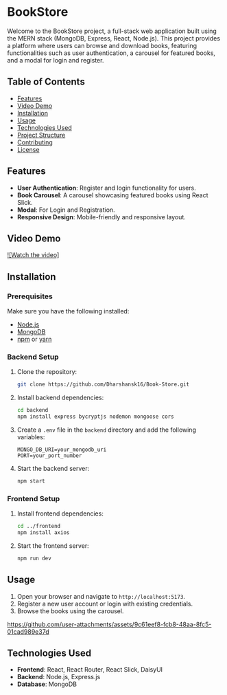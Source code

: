 # BookStore

Welcome to the BookStore project, a full-stack web application built using the MERN stack (MongoDB, Express, React, Node.js). This project provides a platform where users can browse and download books, featuring functionalities such as user authentication, a carousel for featured books, and a modal for login and register.

## Table of Contents

- [Features](#features)
- [Video Demo](#video-demo)
- [Installation](#installation)
- [Usage](#usage)
- [Technologies Used](#technologies-used)
- [Project Structure](#project-structure)
- [Contributing](#contributing)
- [License](#license)

## Features

- **User Authentication**: Register and login functionality for users.
- **Book Carousel**: A carousel showcasing featured books using React Slick.
- **Modal**: For Login and Registration.
- **Responsive Design**: Mobile-friendly and responsive layout.

## Video Demo

[![Watch the video]](https://github.com/user-attachments/assets/9c61eef8-fcb8-48aa-8fc5-01cad989e37d)

## Installation

### Prerequisites

Make sure you have the following installed:

- [Node.js](https://nodejs.org/)
- [MongoDB](https://www.mongodb.com/)
- [npm](https://www.npmjs.com/) or [yarn](https://yarnpkg.com/)

### Backend Setup

1. Clone the repository:

    ```bash
    git clone https://github.com/Dharshansk16/Book-Store.git
    ```

2. Install backend dependencies:

    ```bash
    cd backend
    npm install express bycryptjs nodemon mongoose cors
    ```

3. Create a `.env` file in the `backend` directory and add the following variables:

    ```env
    MONGO_DB_URI=your_mongodb_uri
    PORT=your_port_number
    ```

4. Start the backend server:

    ```bash
    npm start
    ```

### Frontend Setup

1. Install frontend dependencies:

    ```bash
    cd ../frontend
    npm install axios
    ```

2. Start the frontend server:

    ```bash
    npm run dev
    ```

## Usage

1. Open your browser and navigate to `http://localhost:5173`.
2. Register a new user account or login with existing credentials.
3. Browse the books using the carousel.



https://github.com/user-attachments/assets/9c61eef8-fcb8-48aa-8fc5-01cad989e37d



## Technologies Used

- **Frontend**: React, React Router, React Slick, DaisyUI
- **Backend**: Node.js, Express.js
- **Database**: MongoDB


